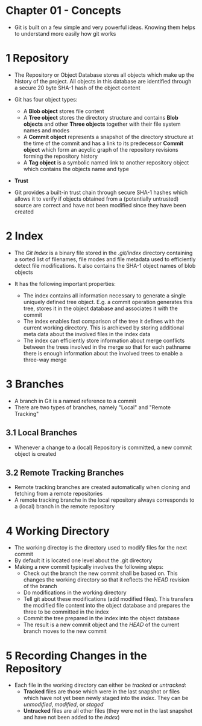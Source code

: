 # Chapter 01 - Concepts
* Git is built on a few simple and very powerful ideas. Knowing them helps to understand more easily how git works

# 1 Repository
* The Repository or Object Database stores all objects which make up the history of the project. All objects in this database are identified through a secure 20 byte SHA-1 hash of the object content
* Git has four object types:
    * A **Blob object** stores file content
    * A **Tree object** stores the directory structure and contains **Blob objects** and other **Three objects** together with their file system names and modes
    * A **Commit object** represents a snapshot of the directory structure at the time of the commit and has a link to its predecessor **Commit object** which form an acyclic graph of the repository revisions forming the repository history
    * A **Tag object** is a symbolic named link to another repository object which contains the objects name and type

* **Trust**
* Git provides a built-in trust chain through secure SHA-1 hashes which allows it to verify if objects obtained from a (potentially untrusted) source are correct and have not been modified since they have been created

# 2 Index
* The *Git Index* is a binary file stored in the *.git/index* directory containing a sorted list of filenames, file modes and file metadata used to efficiently detect file modifications. It also contains the SHA-1 object names of blob objects

* It has the following important properties:
    * The index contains all information necessary to generate a single uniquely defined tree object. E.g. a commit operation generates this tree, stores it in the object database and associates it with the commit
    * The index enables fast comparison of the tree it defines with the current working directory. This is archieved by storing additional meta data about the involved files in the index data
    * The index can efficiently store information about merge conflicts between the trees involved in the merge so that for each pathname there is enough information about the involved trees to enable a three-way merge

# 3 Branches
* A branch in Git is a named reference to a commit
* There are two types of branches, namely "Local" and "Remote Tracking"

## 3.1 Local Branches
* Whenever a change to a (local) Repository is committed, a new commit object is created

## 3.2 Remote Tracking Branches
* Remote tracking branches are created automatically when cloning and fetching from a remote repositories
* A remote tracking branche in the local repository always corresponds to a (local) branch in the remote repository

# 4 Working Directory
* The working directoy is the directory used to modify files for the next commit
* By default it is located one level about the .git directory
* Making a new commit typically involves the following steps:
    * Check out the branch the new commit shall be based on. This changes the working directory so that it reflects the *HEAD* revision of the branch
    * Do modifications in the working directory
    * Tell git about these modifications (add modified files). This transfers the modified file content into the object database and prepares the three to be committed in the index
    * Commit the tree prepared in the index into the object database
    * The result is a new commit object and the *HEAD* of the current branch moves to the new commit

# 5 Recording Changes in the Repository
* Each file in the working directory can either be *tracked* or *untracked*:
    * **Tracked** files are those which were in the last snapshot or files which have not yet been newly staged into the *index*. They can be *unmodified*, *modified*, or *staged*
    * **Untracked** files are all other files (they were not in the last snapshot and have not been added to the *index*)
